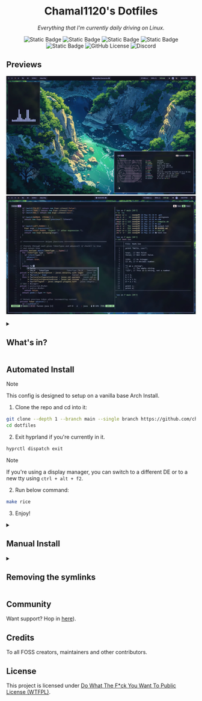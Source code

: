 <div align="center">

# Chamal1120's Dotfiles
_Everything that I'm currently daily driving on Linux._

![Static Badge](https://img.shields.io/badge/WM-HYPRLAND-%232596be?style=for-the-badge&logo=orange&logoColor=%23ffffff&labelColor=%2311111b)
![Static Badge](https://img.shields.io/badge/distro-arch_linux-blue?style=for-the-badge&logo=linux&logoColor=%23ffffff&labelColor=%2311111b)
![Static Badge](https://img.shields.io/badge/Colorscheme-Catppuccin-%23b4befe?style=for-the-badge&logo=medibangpaint&logoColor=%23ffffff&labelColor=%2311111b)
![Static Badge](https://img.shields.io/badge/shell-zsh-%23f9e2af?style=for-the-badge&logo=shell&logoColor=%23ffffff&labelColor=%2311111b)
![Static Badge](https://img.shields.io/badge/terminal_emulator-foot-%23fab387?style=for-the-badge&logo=iterm2&logoColor=%23ffffff&labelColor=%2311111b)
![GitHub License](https://img.shields.io/github/license/chamal1120/dotfiles?style=for-the-badge&logo=google-docs&logoColor=%23ffffff&labelColor=%2311111b&color=%2394e2d5)
![Discord](https://img.shields.io/discord/1121821626305089647?style=for-the-badge&logo=discord&logoColor=%23ffffff&labelColor=%2311111b&color=%23cba6f7)
</div>

## Previews

![image](.github/previews/2025-07-31-180431_hyprshot.webp)
<br>
![image](.github/previews/2025-07-31-180721_hyprshot.webp)

<details>

<summary>

## What's in?

</summary>

| #  | Component                 | Description                                         |
|-----|--------------------------|-----------------------------------------------------|
| 01 | Compositor               | Hyprland                                           |
| 02 | Bar                      | waybar                                             |
| 03 | Notification Daemon      | swaync                                             |
| 04 | Terminal emulator        | Alacritty                                          |
| 05 | Shell                    | zsh                                                |
| 06 | Terminal multiplexer     | tmux                                               |
| 07 | fonts                    | CaskaydiaCove NFM (term), Giest (GTK)              |
| 08 | Text editor and IDE      | Neovim                                             |
| 09 | Browser                  | Chrome                                             |
| 10 | File Manager (GUI)       | Thunar                                             |
| 11 | Document viewer          | Zathura                                            |
| 12 | File Manager (TUI)       | Yazi                                               |
| 13 | Git manager (TUI)        | Lazygit                                            |
| 14 | `ls` replacement         | eza                                                |
| 15 | `cat` replacement        | Bat                                                |
| 16 | sysfetch                 | Fastfetch                                          |
| 17 | App launcher             | Rofi (wayland fork)                                |
| 18 | Cursor theme             | Rose-pine-hyprland (wayland), BreezX-RosePine (X)  |
| 19 | Icon theme               | Papirus-Dark                                       |
| 20 | Icon color theme         | Catppuccin mocha lavender                          |

</details>

## Automated Install

> [!NOTE]
> This config is designed to setup on a vanilla base Arch Install.

1. Clone the repo and cd into it:
```bash
git clone --depth 1 --branch main --single branch https://github.com/chamal1120/dotfiles.git
cd dotfiles
```

2. Exit hyprland if you're currently in it.

```bash
hyprctl dispatch exit
```

> [!NOTE]
> If you're using a display manager, you can switch to a different DE or to a new tty using `ctrl + alt + f2`.

2. Run below command:

```bash
make rice
```

3. Enjoy!

<details>

<summary>

## Manual Install

</summary

I manage my dotfiles with GNU `stow`. follow the below steps to simlink the files to necessary locations.

> [!IMPORTANT]
> Please make sure you backup your exisitng configs first.

1. Install stow:

```bash
paru -S stow # replace with your package manager's syntax
```

2. clone the repo:

```bash
git clone --depth 1 --branch main --single branch https://github.com/chamal1120/dotfiles.git
```
3. Navigate to the configs directory in the git repo:

```bash
cd dotfiles-linux-hyprland/configs
```

4. Remove your existing conflicting configs otherwise stow would not symlink at all.

5. Exit hyprland (You cannot remove existing hyprland config while running it as it will create a new one automcatically).

```bash
hyprctl dispatch exit
```

6. Delete the existing hyprland config while in TTY.

```bash
rm -rf ~/.config/hypr
```

7. Simlink the configs you need with `stow`.

```bash
stow --target=$HOME foot zsh fsh hyprland hyprpanel rofi starship nvim tmux yazi bat electron-flags-wayland icons  # You can simlink multiple files like this
```

> [!IMPORTANT]
> * Clone fast-syntax-highlighting and zsh-auto-suggestions from their git repos.
> * Make sure that you have installed fast-syntax-highlighting and zsh-auto-suggestions to `$HOME/.zsh-plugins/`.
> * Please use **sudo** when simlinking pacman config.
> * Use the manual install for catppuccin tmux theme or change the .tmux.conf yourself to get it through tpm.

> [!NOTE]
> I have turned off the animations and blur in the hyprland config. You can turn them on by editing the `hyprland.conf` file in the `~/.config/hypr` directory.

</details>

<details>

<summary>

## Removing the symlinks

</summary>

1. Exit hyprland:

```bash
hyprctl dispatch exit
```

2. Navigate to the configs directory in the git repo:

```bash
cd dotfiles-linux-hyprland/configs
```

3. Remove the symlinks:

```bash
stow -D --target=$HOME foot zsh fsh hyprland hyprpanel rofi starship nvim tmux yazi bat electron-flags-wayland icons  # Remove all the symlinks you linked earlier
```
</details>

## Community

Want support? Hop in [here](https://discord.gg/PsxwFB4nJA)).

## Credits
To all FOSS creators, maintainers and other contributors.

## License
This project is licensed under [Do What The F*ck You Want To Public License (WTFPL)](LICENSE).
